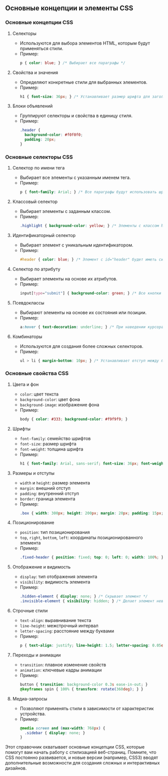 ## Основные концепции и элементы CSS

### Основные концепции CSS

1. Селекторы
   - Используются для выбора элементов HTML, которым будут применяться стили.
   - Пример:
     ```css
     p { color: blue; } /* Выбирает все параграфы */
     ```

2. Свойства и значения
   - Определяют конкретные стили для выбранных элементов.
   - Пример:
     ```css
     h1 { font-size: 36px; } /* Устанавливает размер шрифта для заголовков h1 */
     ```

3. Блоки объявлений
   - Группируют селекторы и свойства в единицу стиля.
   - Пример:
     ```css
     .header {
       background-color: #f0f0f0;
       padding: 20px;
     }
     ```

### Основные селекторы CSS

1. Селектор по имени тега
   - Выбирает все элементы с указанным именем тега.
   - Пример:
     ```css
     p { font-family: Arial; } /* Все параграфы будут использовать шрифт Arial */
     ```

2. Классовый селектор
   - Выбирает элементы с заданным классом.
   - Пример:
     ```css
     .highlight { background-color: yellow; } /* Элементы с классом highlight будут выделены желтым цветом */
     ```

3. Идентификаторный селектор
   - Выбирает элемент с уникальным идентификатором.
   - Пример:
     ```css
     #header { color: blue; } /* Элемент с id="header" будет иметь синий цвет текста */
     ```

4. Селектор по атрибуту
   - Выбирает элементы на основе их атрибутов.
   - Пример:
     ```css
     input[type="submit"] { background-color: green; } /* Все кнопки отправки формы будут зеленые */
     ```

5. Псевдоклассы
   - Выбирают элементы на основе их состояния или позиции.
   - Пример:
     ```css
     a:hover { text-decoration: underline; } /* При наведении курсора на ссылку появится подчеркивание */
     ```

6. Комбинаторы
   - Используются для создания более сложных селекторов.
   - Пример:
     ```css
     ul > li { margin-bottom: 10px; } /* Устанавливает отступ между прямыми потомками ul и li */
     ```

### Основные свойства CSS

1. Цвета и фон
   - `color`: цвет текста
   - `background-color`: цвет фона
   - `background-image`: изображение фона
   - Пример:
     ```css
     body { color: #333; background-color: #f9f9f9; }
     ```

2. Шрифты
   - `font-family`: семейство шрифтов
   - `font-size`: размер шрифта
   - `font-weight`: толщина шрифта
   - Пример:
     ```css
     h1 { font-family: Arial, sans-serif; font-size: 36px; font-weight: bold; }
     ```

3. Размеры и отступы
   - `width` и `height`: размер элемента
   - `margin`: внешний отступ
   - `padding`: внутренний отступ
   - `border`: граница элемента
   - Пример:
     ```css
     .box { width: 300px; height: 200px; margin: 20px; padding: 15px; border: 1px solid #ccc; }
     ```

4. Позиционирование
   - `position`: тип позиционирования
   - `top`, `right`, `bottom`, `left`: координаты позиционированного элемента
   - Пример:
     ```css
     .fixed-header { position: fixed; top: 0; left: 0; width: 100%; }
     ```

5. Отображение и видимость
   - `display`: тип отображения элемента
   - `visibility`: видимость элемента
   - Пример:
     ```css
     .hidden-element { display: none; } /* Скрывает элемент */
     .invisible-element { visibility: hidden; } /* Делает элемент невидимым, но сохраняет место */
     ```

6. Строчные стили
   - `text-align`: выравнивание текста
   - `line-height`: межстрочный интервал
   - `letter-spacing`: расстояние между буквами
   - Пример:
     ```css
     p { text-align: justify; line-height: 1.5; letter-spacing: 0.05em; }
     ```

7. Переходы и анимации
   - `transition`: плавное изменение свойств
   - `animation`: ключевые кадры анимации
   - Пример:
     ```css
     button { transition: background-color 0.3s ease-in-out; }
     @keyframes spin { 100% { transform: rotate(360deg); } }
     ```

8. Медиа-запросы
   - Позволяют применять стили в зависимости от характеристик устройства.
   - Пример:
     ```css
     @media screen and (max-width: 768px) {
       .sidebar { display: none; }
     }
     ```

Этот справочник охватывает основные концепции CSS, которые помогут вам начать работу с стилизацией веб-страниц. Помните, что CSS постоянно развивается, и новые версии (например, CSS3) вводят дополнительные возможности для создания сложных и интерактивных дизайнов.
